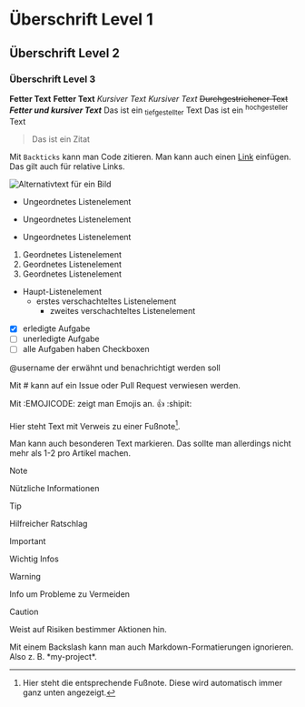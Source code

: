 # Überschrift Level 1
## Überschrift Level 2
### Überschrift Level 3
**Fetter Text**
__Fetter Text__
*Kursiver Text*
_Kursiver Text_
~~Durchgestrichener Text~~
***Fetter und kursiver Text***
Das ist ein <sub>tiefgestellter</sub> Text
Das ist ein <sup>hochgesteller</sup> Text

> Das ist ein Zitat

Mit `Backticks` kann man Code zitieren.
Man kann auch einen [Link](http://www.google.de) einfügen. Das gilt auch für relative Links.

![Alternativtext für ein Bild](https://myoctocat.com/assets/images/base-octocat.svg)

- Ungeordnetes Listenelement
* Ungeordnetes Listenelement
+ Ungeordnetes Listenelement

1. Geordnetes Listenelement
2. Geordnetes Listenelement
3. Geordnetes Listenelement

- Haupt-Listenelement
   - erstes verschachteltes Listenelement
     - zweites verschachteltes Listenelement
    
- [x] erledigte Aufgabe
- [ ] unerledigte Aufgabe
- [ ] alle Aufgaben haben Checkboxen
  
@username der erwähnt und benachrichtigt werden soll

Mit #<Nummer> kann auf ein Issue oder Pull Request verwiesen werden.

Mit :EMOJICODE: zeigt man Emojis an. :+1: :shipit:

Hier steht Text mit Verweis zu einer Fußnote[^1].

[^1]: Hier steht die entsprechende Fußnote. Diese  wird automatisch immer ganz unten angezeigt.

Man kann auch besonderen Text markieren. Das sollte man allerdings nicht mehr als 1-2 pro Artikel machen.

> [!NOTE]
> Nützliche Informationen

> [!TIP]
> Hilfreicher Ratschlag

> [!IMPORTANT]
> Wichtig Infos

> [!WARNING]
> Info um Probleme zu Vermeiden

> [!CAUTION]
> Weist auf Risiken bestimmer Aktionen hin.

<!-- Auch kann man Kommentare machen -->

Mit einem Backslash kann man auch Markdown-Formatierungen ignorieren. Also z. B. \*my-project\*.


